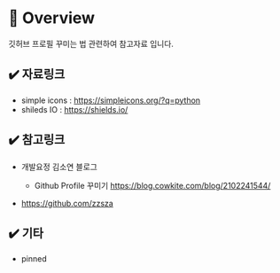 # 📌 Overview

깃허브 프로필 꾸미는 법 관련하여 참고자료 입니다.



## ✔️ 자료링크

- simple icons : https://simpleicons.org/?q=python
- shileds IO : https://shields.io/





## ✔️ 참고링크



- 개발요정 김소연 블로그 
  -  Github Profile 꾸미기 https://blog.cowkite.com/blog/2102241544/

- https://github.com/zzsza



## ✔️ 기타

- pinned

